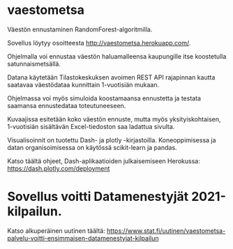 # vaestometsa
Väestön ennustaminen RandomForest-algoritmilla.

Sovellus löytyy osoitteesta http://vaestometsa.herokuapp.com/.

Ohjelmalla voi ennustaa väestön haluamalleensa kaupungille itse koostetulla satunnaismetsällä.

Datana käytetään Tilastokeskuksen avoimen REST API rajapinnan kautta saatavaa väestödataa kunnittain 1-vuotisiän mukaan. 

Ohjelmassa voi myös simuloida koostamaansa ennustetta ja testata saamansa ennustedataa toteutuneeseen.

Kuvaajissa esitetään koko väestön ennuste, mutta myös yksityiskohtaisen, 1-vuotisiän sisältävän Excel-tiedoston saa ladattua sivulta.

Visualisoinnit on tuotettu Dash- ja plotly -kirjastoilla. Koneoppimisessa ja datan organisoimisessa on käytössä scikit-learn ja pandas.

Katso täältä ohjeet, Dash-aplikaatioiden julkaisemiseen Herokussa:
https://dash.plotly.com/deployment

# Sovellus voitti Datamenestyjät 2021-kilpailun.
Katso alkuperäinen uutinen täältä:
https://www.stat.fi/uutinen/vaestometsa-palvelu-voitti-ensimmaisen-datamenestyjat-kilpailun
